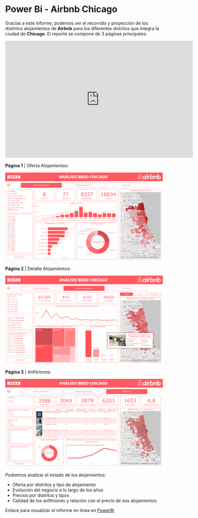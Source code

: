 # Power Bi - Airbnb Chicago
 
Gracias a este informe, podemos ver el recorrido y proyección de los distintos alojamientos de **Airbnb** para los diferentes distritos que integra la ciudad de **Chicago**. El reporte se compone de 3 páginas principales:

<iframe title="Airbnb_Proyecto_2" width="600" height="373.5" src="https://app.powerbi.com/view?r=eyJrIjoiYjIxZjA3YzYtYWMwNy00Y2I3LWI4YWItZTFhZjk0YzMwYWQxIiwidCI6ImJlYTQyMGRlLTJkNjYtNDZmYy05OTVkLTUxYzYwN2MwOGQxZSIsImMiOjl9" frameborder="0" allowFullScreen="true"></iframe>

  **Página 1** | Oferta Alojamientos:

  ![pagina_1.png](https://github.com/guadano/Power_Bi_Airbnb_Chicago/blob/main/Imagenes/pagina_1.png)

  **Página 2** | Detalle Alojamientos:

  ![pagina_2.png](https://github.com/guadano/Power_Bi_Airbnb_Chicago/blob/main/Imagenes/pagina_2.png)

  **Página 3** | Anfitriones:

  ![pagina_3.png](https://github.com/guadano/Power_Bi_Airbnb_Chicago/blob/main/Imagenes/pagina_3.png)

Podremos analizar el estado de los alojamientos:

  - Oferta por distritos y tipo de alojamiento
  - Evolución del negocio a lo largo de los años
  - Precios por distritos y tipos
  - Calidad de los anfitriones y relación con el precio de sus alojamientos
  
Enlace para visualizar el informe en línea en [PowerBi](https://app.powerbi.com/view?r=eyJrIjoiYjIxZjA3YzYtYWMwNy00Y2I3LWI4YWItZTFhZjk0YzMwYWQxIiwidCI6ImJlYTQyMGRlLTJkNjYtNDZmYy05OTVkLTUxYzYwN2MwOGQxZSIsImMiOjl9)
